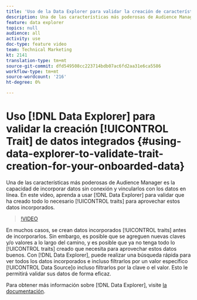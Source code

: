 ```yaml
---
title: 'Uso de la Data Explorer para validar la creación de características para los datos incorporados '
description: Una de las características más poderosas de Audience Manager es la capacidad de incorporar datos sin conexión y vincularlos con los datos en línea. En este vídeo, aprenda a utilizar la Data Explorer para validar que ha creado todas las características necesarias para aprovechar estos datos incorporados.
feature: data explorer
topics: null
audience: all
activity: use
doc-type: feature video
team: Technical Marketing
kt: 2141
translation-type: tm+mt
source-git-commit: dfd549508cc223714bdb07ac6fd2aa31e6ca5586
workflow-type: tm+mt
source-wordcount: '216'
ht-degree: 0%

---
```



# Uso [!DNL Data Explorer] para validar la creación [!UICONTROL Trait] de datos integrados {#using-data-explorer-to-validate-trait-creation-for-your-onboarded-data}

Una de las características más poderosas de Audience Manager es la capacidad de incorporar datos sin conexión y vincularlos con los datos en línea. En este vídeo, aprenda a usar [!DNL Data Explorer] para validar que ha creado todo lo necesario [!UICONTROL traits] para aprovechar estos datos incorporados.

>[!VIDEO](https://video.tv.adobe.com/v/25149/?quality=12)

En muchos casos, se crean datos incorporados [!UICONTROL traits] antes de incorporarlos. Sin embargo, es posible que se agreguen nuevas claves y/o valores a lo largo del camino, y es posible que ya no tenga todo lo [!UICONTROL traits] creado que necesita para aprovechar estos datos buenos. Con [!DNL Data Explorer], puede realizar una búsqueda rápida para ver todos los datos incorporados e incluso filtrarlos por un valor específico [!UICONTROL Data Source]o incluso filtrarlos por la clave o el valor. Esto le permitirá validar sus datos de forma eficaz.

Para obtener más información sobre [!DNL Data Explorer], visite [la documentación](https://experiencecloud.adobe.com/resources/help/en_US/aam/data-explorer.html).